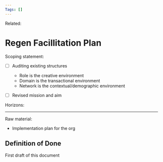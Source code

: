```yaml
---
Tags: []
---
```

Related: 
# Regen Facillitation Plan

Scoping statement:
- [ ] Auditing existing structures
	- Role is the creative environment
	- Domain is the transactional environment
	- Network is the contextual/demographic environment
- [ ] Revised mission and aim


Horizons:



---
Raw material:
- Implementation plan for the org


## Definition of Done
First draft of this document